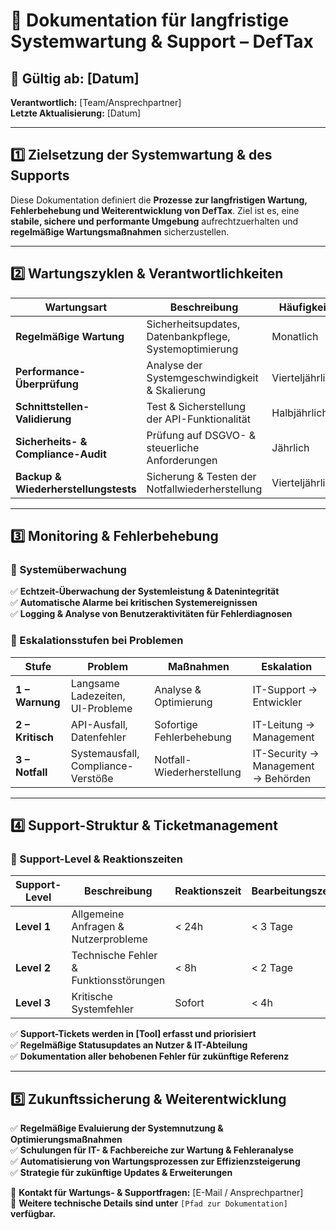 # 📌 Dokumentation für langfristige Systemwartung & Support – DefTax

## 📅 **Gültig ab:** [Datum]  
**Verantwortlich:** [Team/Ansprechpartner]  
**Letzte Aktualisierung:** [Datum]  

---
## **1️⃣ Zielsetzung der Systemwartung & des Supports**
Diese Dokumentation definiert die **Prozesse zur langfristigen Wartung, Fehlerbehebung und Weiterentwicklung von DefTax**. Ziel ist es, eine **stabile, sichere und performante Umgebung** aufrechtzuerhalten und **regelmäßige Wartungsmaßnahmen** sicherzustellen.

---
## **2️⃣ Wartungszyklen & Verantwortlichkeiten**
| Wartungsart | Beschreibung | Häufigkeit | Verantwortlich |
|------------|-------------|------------|---------------|
| **Regelmäßige Wartung** | Sicherheitsupdates, Datenbankpflege, Systemoptimierung | Monatlich | IT-Support |
| **Performance-Überprüfung** | Analyse der Systemgeschwindigkeit & Skalierung | Vierteljährlich | IT-Infrastruktur |
| **Schnittstellen-Validierung** | Test & Sicherstellung der API-Funktionalität | Halbjährlich | Entwicklerteam |
| **Sicherheits- & Compliance-Audit** | Prüfung auf DSGVO- & steuerliche Anforderungen | Jährlich | Compliance-Team |
| **Backup & Wiederherstellungstests** | Sicherung & Testen der Notfallwiederherstellung | Vierteljährlich | IT-Operations |

---
## **3️⃣ Monitoring & Fehlerbehebung**
### **🔹 Systemüberwachung**
✅ **Echtzeit-Überwachung der Systemleistung & Datenintegrität**  
✅ **Automatische Alarme bei kritischen Systemereignissen**  
✅ **Logging & Analyse von Benutzeraktivitäten für Fehlerdiagnosen**  

### **🔹 Eskalationsstufen bei Problemen**
| Stufe | Problem | Maßnahmen | Eskalation |
|-------|---------|------------|------------|
| **1 – Warnung** | Langsame Ladezeiten, UI-Probleme | Analyse & Optimierung | IT-Support → Entwickler |
| **2 – Kritisch** | API-Ausfall, Datenfehler | Sofortige Fehlerbehebung | IT-Leitung → Management |
| **3 – Notfall** | Systemausfall, Compliance-Verstöße | Notfall-Wiederherstellung | IT-Security → Management → Behörden |

---
## **4️⃣ Support-Struktur & Ticketmanagement**
### **🔹 Support-Level & Reaktionszeiten**
| Support-Level | Beschreibung | Reaktionszeit | Bearbeitungszeit |
|--------------|-------------|--------------|----------------|
| **Level 1** | Allgemeine Anfragen & Nutzerprobleme | < 24h | < 3 Tage |
| **Level 2** | Technische Fehler & Funktionsstörungen | < 8h | < 2 Tage |
| **Level 3** | Kritische Systemfehler | Sofort | < 4h |

✅ **Support-Tickets werden in [Tool] erfasst und priorisiert**  
✅ **Regelmäßige Statusupdates an Nutzer & IT-Abteilung**  
✅ **Dokumentation aller behobenen Fehler für zukünftige Referenz**  

---
## **5️⃣ Zukunftssicherung & Weiterentwicklung**
✅ **Regelmäßige Evaluierung der Systemnutzung & Optimierungsmaßnahmen**  
✅ **Schulungen für IT- & Fachbereiche zur Wartung & Fehleranalyse**  
✅ **Automatisierung von Wartungsprozessen zur Effizienzsteigerung**  
✅ **Strategie für zukünftige Updates & Erweiterungen**  

📩 **Kontakt für Wartungs- & Supportfragen:** [E-Mail / Ansprechpartner]  
📂 **Weitere technische Details sind unter** `[Pfad zur Dokumentation]` **verfügbar.**

